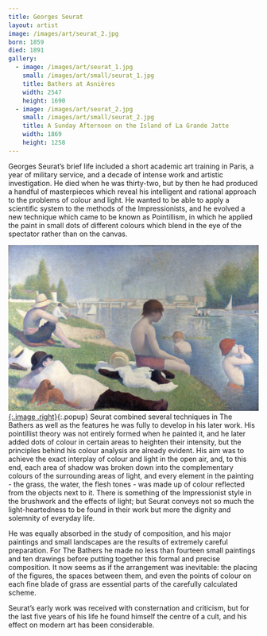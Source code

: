 ```yaml
---
title: Georges Seurat
layout: artist
image: /images/art/seurat_2.jpg
born: 1859
died: 1891
gallery:
  - image: /images/art/seurat_1.jpg
    small: /images/art/small/seurat_1.jpg
    title: Bathers at Asnières
    width: 2547
    height: 1690
  - image: /images/art/seurat_2.jpg
    small: /images/art/small/seurat_2.jpg
    title: A Sunday Afternoon on the Island of La Grande Jatte
    width: 1869
    height: 1258
---
```


Georges Seurat’s brief life included a short academic art training in Paris, a
year of military service, and a decade of intense work and artistic
investigation. He died when he was thirty-two, but by then he had produced a
handful of masterpieces which reveal his intelligent and rational approach to
the problems of colour and light. He wanted to be able to apply a scientific
system to the methods of the Impressionists, and he evolved a new technique
which came to be known as Pointillism, in which he applied the paint in small
dots of different colours which blend in the eye of the spectator rather than
on the canvas.

[![Bathers at Asnières](/images/art/seurat_1.jpg){:.image .right}](/images/art/seurat_1.jpg){:.popup}
Seurat combined several techniques in The Bathers as well as the features he
was fully to develop in his later work. His pointillist theory was not entirely
formed when he painted it, and he later added dots of colour in certain areas
to heighten their intensity, but the principles behind his colour analysis are
already evident.  His aim was to achieve the exact interplay of colour and
light in the open air, and, to this end, each area of shadow was broken down
into the complementary colours of the surrounding areas of light, and every
element in the painting - the grass, the water, the flesh tones - was made up
of colour reflected from the objects next to it.  There is something of the
Impressionist style in the brushwork and the effects of light; but Seurat
conveys not so much the light-heartedness to be found in their work but more
the dignity and solemnity of everyday life.

He was equally absorbed in the study of composition, and his major paintings
and small landscapes are the results of extremely careful preparation. For The
Bathers he made no less than fourteen small paintings and ten drawings before
putting together this formal and precise composition. It now seems as if the
arrangement was inevitable: the placing of the figures, the spaces between
them, and even the points of colour on each fine blade of grass are essential
parts of the carefully calculated scheme.

Seurat’s early work was received with consternation and criticism, but for the
last five years of his life he found himself the centre of a cult, and his
effect on modern art has been considerable.
